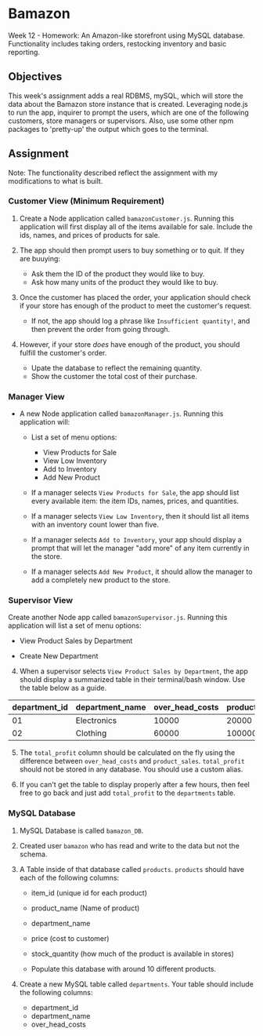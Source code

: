 # Bamazon
Week 12 - Homework: An Amazon-like storefront using MySQL database. Functionality includes taking orders, restocking inventory and basic reporting.

## Objectives

This week's assignment adds a real RDBMS, mySQL, which will store the data about the Bamazon store instance that is created. Leveraging node.js to run the app, inquirer to prompt the users, which are one of the following customers, store managers or supervisors. Also, use some other npm packages to 'pretty-up' the output which goes to the terminal.

## Assignment

Note: The functionality described reflect the assignment with my modifications to what is built.

### Customer View (Minimum Requirement)

1. Create a Node application called `bamazonCustomer.js`. Running this application will first display all of the items available for sale. Include the ids, names, and prices of products for sale.

2. The app should then prompt users to buy something or to quit. If they are buuying: 

   * Ask them the ID of the product they would like to buy.
   * Ask how many units of the product they would like to buy.

3. Once the customer has placed the order, your application should check if your store has enough of the product to meet the customer's request.

   * If not, the app should log a phrase like `Insufficient quantity!`, and then prevent the order from going through.

8. However, if your store _does_ have enough of the product, you should fulfill the customer's order.
   * Upate the database to reflect the remaining quantity.
   * Show the customer the total cost of their purchase.

### Manager View 

* A new Node application called `bamazonManager.js`. Running this application will:

  * List a set of menu options:
    * View Products for Sale 
    * View Low Inventory
    * Add to Inventory
    * Add New Product

  * If a manager selects `View Products for Sale`, the app should list every available item: the item IDs, names, prices, and quantities.

  * If a manager selects `View Low Inventory`, then it should list all items with an inventory count lower than five.

  * If a manager selects `Add to Inventory`, your app should display a prompt that will let the manager "add more" of any item currently in the store.

  * If a manager selects `Add New Product`, it should allow the manager to add a completely new product to the store.

###  Supervisor View 

Create another Node app called `bamazonSupervisor.js`. Running this application will list a set of menu options:

   * View Product Sales by Department
   
   * Create New Department

4. When a supervisor selects `View Product Sales by Department`, the app should display a summarized table in their terminal/bash window. Use the table below as a guide.

| department_id | department_name | over_head_costs | product_sales | total_profit |
| ------------- | --------------- | --------------- | ------------- | ------------ |
| 01            | Electronics     | 10000           | 20000         | 10000        |
| 02            | Clothing        | 60000           | 100000        | 40000        |

5. The `total_profit` column should be calculated on the fly using the difference between `over_head_costs` and `product_sales`. `total_profit` should not be stored in any database. You should use a custom alias.

6. If you can't get the table to display properly after a few hours, then feel free to go back and just add `total_profit` to the `departments` table.


### MySQL Database

1. MySQL Database is called `bamazon_DB`.

2. Created user `bamazon` who has read  and write to the data but not the schema. 

3. A Table inside of that database called `products`. `products` should have each of the following columns:

    * item_id (unique id for each product)
    * product_name (Name of product)
    * department_name
    * price (cost to customer)
    * stock_quantity (how much of the product is available in stores)

    * Populate this database with around 10 different products.

3. Create a new MySQL table called `departments`. Your table should include the following columns:

   * department_id
   * department_name
   * over_head_costs



